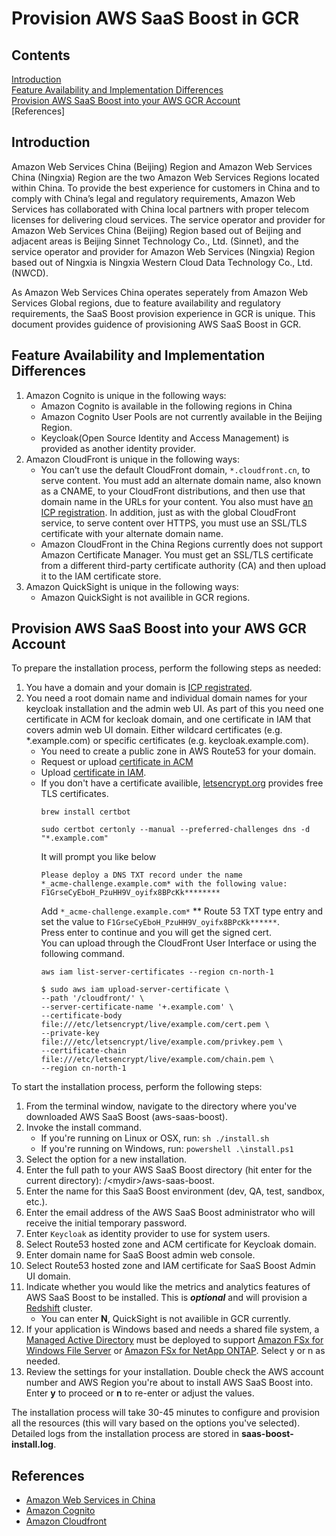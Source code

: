 # Provision AWS SaaS Boost in GCR

## Contents
[Introduction](#introduction)\
[Feature Availability and Implementation Differences](#feature-availability-and-implementation-differences)\
[Provision AWS SaaS Boost into your AWS GCR Account](#provision-aws-saas-boost-into-your-aws-gcr-account)\
[References]

## Introduction
Amazon Web Services China (Beijing) Region and Amazon Web Services China (Ningxia) Region are the two Amazon Web Services Regions located within China. To provide the best experience for customers in China and to comply with China’s legal and regulatory requirements, Amazon Web Services has collaborated with China local partners with proper telecom licenses for delivering cloud services. The service operator and provider for Amazon Web Services China (Beijing) Region based out of Beijing and adjacent areas is Beijing Sinnet Technology Co., Ltd. (Sinnet), and the service operator and provider for Amazon Web Services (Ningxia) Region based out of Ningxia is Ningxia Western Cloud Data Technology Co., Ltd. (NWCD).

As Amazon Web Services China operates seperately from Amazon Web Services Global regions, due to feature availability and regulatory requirements, the SaaS Boost provision experience in GCR is unique. This document provides guidence of provisioning AWS SaaS Boost in GCR.

## Feature Availability and Implementation Differences
1. Amazon Cognito is unique in the following ways:
    - Amazon Cognito is available in the following regions in China  
    - Amazon Cognito User Pools are not currently available in the Beijing Region.
    - Keycloak(Open Source Identity and Access Management) is provided as another identity provider.
2. Amazon CloudFront is unique in the following ways:
    - You can’t use the default CloudFront domain, `*.cloudfront.cn`, to serve content. You must add an alternate domain name, also known as a CNAME, to your CloudFront distributions, and then use that domain name in the URLs for your content. You also must have [an ICP registration](https://www.amazonaws.cn/en/about-aws/china/#ICP_). In addition, just as with the global CloudFront service, to serve content over HTTPS, you must use an SSL/TLS certificate with your alternate domain name.
    - Amazon CloudFront in the China Regions currently does not support Amazon Certificate Manager. You must get an SSL/TLS certificate from a different third-party certificate authority (CA) and then upload it to the IAM certificate store.
3. Amazon QuickSight is unique in the following ways:
    - Amazon QuickSight is not availible in GCR regions.

## Provision AWS SaaS Boost into your AWS GCR Account
To prepare the installation process, perform the following steps as needed:
1. You have a domain and your domain is [ICP registrated](https://www.amazonaws.cn/en/about-aws/china/#ICP_).
2. You need a root domain name and individual domain names for your keycloak installation and the admin web UI. As part of this you need one certificate in ACM for kecloak domain, and one certificate in IAM that covers admin web UI domain. Either wildcard certificates (e.g. *.example.com) or specific certificates (e.g. keycloak.example.com). 
    - You need to create a public zone in AWS Route53 for your domain.
    - Request or upload [certificate in ACM](https://docs.aws.amazon.com/acm/latest/userguide/gs-acm-request-public.html)
    - Upload [certificate in IAM](https://docs.aws.amazon.com/AmazonCloudFront/latest/DeveloperGuide/cnames-and-https-procedures.html). 
    - If you don't have a certificate availible, [letsencrypt.org](https://letsencrypt.org/) provides free TLS certificates.
        ```
        brew install certbot
        ```
        ```
        sudo certbot certonly --manual --preferred-challenges dns -d "*.example.com"
        ```
        It will prompt you like below 
        ```
        Please deploy a DNS TXT record under the name
        *_acme-challenge.example.com* with the following value:
        F1GrseCyEboH_PzuHH9V_oyifx8BPcKk********
        ```
        Add `*_acme-challenge.example.com*` ** Route 53 TXT type entry and set the value to `F1GrseCyEboH_PzuHH9V_oyifx8BPcKk******`.\
        Press enter to continue and you will get the signed cert.\
        You can upload through the CloudFront User Interface or using the following command.
        ```
        aws iam list-server-certificates --region cn-north-1
        ```
        ```
        $ sudo aws iam upload-server-certificate \
        --path '/cloudfront/' \
        --server-certificate-name '+.example.com' \
        --certificate-body file:///etc/letsencrypt/live/example.com/cert.pem \
        --private-key file:///etc/letsencrypt/live/example.com/privkey.pem \
        --certificate-chain file:///etc/letsencrypt/live/example.com/chain.pem \
        --region cn-north-1
        ```

To start the installation process, perform the following steps:
1. From the terminal window, navigate to the directory where you've downloaded AWS SaaS Boost (aws-saas-boost).
2. Invoke the install command. 
      - If you're running on Linux or OSX, run: `sh ./install.sh`
      - If you're running on Windows, run: `powershell .\install.ps1`
3. Select the option for a new installation.
4. Enter the full path to your AWS SaaS Boost directory (hit enter for the current directory): /\<mydir\>/aws-saas-boost.
5. Enter the name for this SaaS Boost environment (dev, QA, test, sandbox, etc.).
6. Enter the email address of the AWS SaaS Boost administrator who will receive the initial temporary password.
7. Enter `Keycloak` as identity provider to use for system users.
8. Select Route53 hosted zone and ACM certificate for Keycloak domain.
9. Enter domain name for SaaS Boost admin web console.
10. Select Route53 hosted zone and IAM certificate for SaaS Boost Admin UI domain.
11. Indicate whether you would like the metrics and analytics features of AWS SaaS Boost to be installed. This is ***optional*** and will provision a [Redshift](https://aws.amazon.com/redshift) cluster.
      - You can enter **N**, QuickSight is not availible in GCR currently.
12. If your application is Windows based and needs a shared file system, a [Managed Active Directory](https://aws.amazon.com/directoryservice/) must be deployed to support [Amazon FSx for Windows File Server](https://aws.amazon.com/fsx/windows/) or [Amazon FSx for NetApp ONTAP](https://aws.amazon.com/fsx/netapp-ontap/). Select y or n as needed.
13. Review the settings for your installation. Double check the AWS account number and AWS Region you're about to install AWS SaaS Boost into. Enter **y** to proceed or **n** to re-enter or adjust the values.

The installation process will take 30-45 minutes to configure and provision all the resources (this will vary based on the options you've selected). Detailed logs from the installation process are stored in **saas-boost-install.log**. 

## References
- [Amazon Web Services in China](https://www.amazonaws.cn/en/about-aws/china/)
- [Amazon Cognito](https://docs.amazonaws.cn/en_us/aws/latest/userguide/cognito.html)
- [Amazon Cloudfront](https://docs.amazonaws.cn/en_us/aws/latest/userguide/cloudfront.html)